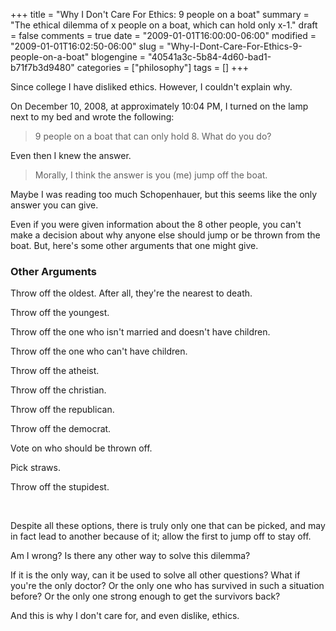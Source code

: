 +++
title = "Why I Don't Care For Ethics: 9 people on a boat"
summary = "The ethical dilemma of x people on a boat, which can hold only x-1."
draft = false
comments = true
date = "2009-01-01T16:00:00-06:00"
modified = "2009-01-01T16:02:50-06:00"
slug = "Why-I-Dont-Care-For-Ethics-9-people-on-a-boat"
blogengine = "40541a3c-5b84-4d60-bad1-b71f7b3d9480"
categories = ["philosophy"]
tags = []
+++

<p>
Since college I have disliked ethics. However, I couldn&#39;t explain why.
</p>
<p>
On December 10, 2008, at approximately 10:04 PM, I turned on the lamp next to my bed and wrote the following:
</p>
<blockquote>
	<p>
	9 people on a boat that can only hold 8. What do you do? 
	</p>
</blockquote>
<p>
Even then I knew the answer.
</p>
<blockquote>
	<p>
	Morally, I think the answer is you (me) jump off the boat. 
	</p>
</blockquote>
<p>
Maybe I was reading too much Schopenhauer, but this seems like the only answer you can give.
</p>
<p>
Even if you were given information about the 8 other people, you can&#39;t make a decision about why anyone else should jump or be thrown from the boat. But, here&#39;s some other arguments that one might give. 
</p>
<h3>Other Arguments<br />
</h3>
<p>
Throw off the oldest. After all, they&#39;re the nearest to death.
</p>
<p>
Throw off the youngest.
</p>
<p>
Throw off the one who isn&#39;t married and doesn&#39;t have children.
</p>
<p>
Throw off the one who can&#39;t have children. 
</p>
<p>
Throw off the atheist.
</p>
<p>
Throw off the christian.
</p>
<p>
Throw off the republican.
</p>
<p>
Throw off the democrat.
</p>
<p>
Vote on who should be thrown off.
</p>
<p>
Pick straws.
</p>
<p>
Throw off the stupidest. 
</p>
<p>
&nbsp;
</p>
<p>
Despite all these options, there is truly only one that can be picked, and may in fact lead to another because of it; allow the first to jump off to stay off. 
</p>
<p>
Am I wrong? Is there any other way to solve this dilemma?
</p>
<p>
If it is the only way, can it be used to solve all other questions? What if you&#39;re the only doctor? Or the only one who has survived in such a situation before? Or the only one strong enough to get the survivors back?
</p>
<p>
And this is why I don&#39;t care for, and even dislike, ethics. 
</p>

